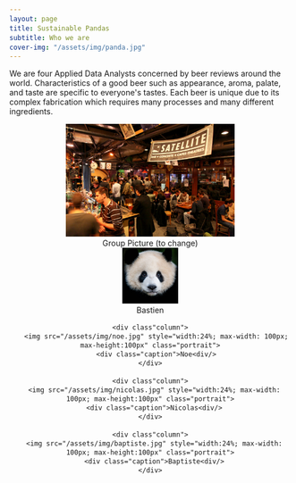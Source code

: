 ```yaml
---
layout: page
title: Sustainable Pandas
subtitle: Who we are
cover-img: "/assets/img/panda.jpg"
---
```


We are four Applied Data Analysts concerned by beer reviews around the world. Characteristics of a good beer such as appearance, aroma, palate, and taste are specific to everyone's tastes. Each beer is unique due to its complex fabrication which requires many processes and many different ingredients. 

<div style="align: center; text-align:center;">
    <img src="/assets/img/sat.jpg" width="60%" height="60%"/>
    <div class="caption">Group Picture (to change)</div>
</div>

<div class="container" style="align: center; text-align:center">
  <div class="row">
    <div class="column">
      <img src="/assets/img/bastien.jpg" style="width:24%; max-width: 100px; max-height:100px" class="portrait">
      <div class="caption">Bastien<div/>
    </div>
  
    <div class"column">
       <img src="/assets/img/noe.jpg" style="width:24%; max-width: 100px; max-height:100px" class="portrait">
       <div class="caption">Noe<div/>
    </div>
           
    <div class"column">
      <img src="/assets/img/nicolas.jpg" style="width:24%; max-width: 100px; max-height:100px" class="portrait">
      <div class="caption">Nicolas<div/>
    </div>
          
    <div class"column">
      <img src="/assets/img/baptiste.jpg" style="width:24%; max-width: 100px; max-height:100px" class="portrait">
      <div class="caption">Baptiste<div/>
    </div>
  </div>
</div>

